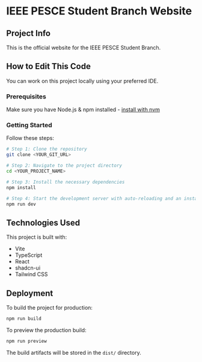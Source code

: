 # IEEE PESCE Student Branch Website

## Project Info

This is the official website for the IEEE PESCE Student Branch.

## How to Edit This Code

You can work on this project locally using your preferred IDE.

### Prerequisites

Make sure you have Node.js & npm installed - [install with nvm](https://github.com/nvm-sh/nvm#installing-and-updating)

### Getting Started

Follow these steps:

```sh
# Step 1: Clone the repository
git clone <YOUR_GIT_URL>

# Step 2: Navigate to the project directory
cd <YOUR_PROJECT_NAME>

# Step 3: Install the necessary dependencies
npm install

# Step 4: Start the development server with auto-reloading and an instant preview
npm run dev
```

## Technologies Used

This project is built with:

- Vite
- TypeScript
- React
- shadcn-ui
- Tailwind CSS

## Deployment

To build the project for production:

```sh
npm run build
```

To preview the production build:

```sh
npm run preview
```

The build artifacts will be stored in the `dist/` directory.